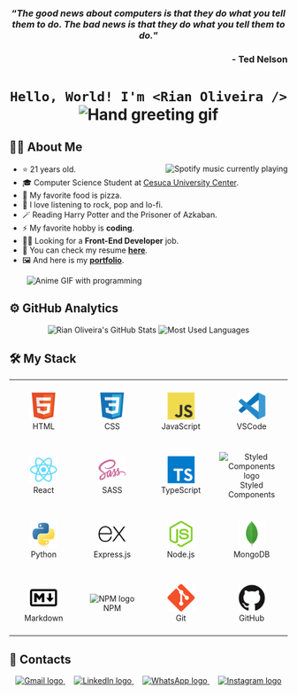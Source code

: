 <div align="center">
  <h3>
    <q><i>The good news about computers is that they do what you tell them to do. The bad news is that they do what you tell them to do.</i></q>
  </h3>
</div>

<div align="right">
  <h3>- Ted Nelson</h3>
</div>

<h1 align="center">
  <span><code>Hello, World! I'm &#60;Rian Oliveira /&#62;</code></span>
  <img src="https://raw.githubusercontent.com/kaueMarques/kaueMarques/master/hi.gif" alt="Hand greeting gif" width="30" />
</h1>

## 🙋‍♂️ About Me

<a href="https://github.com/kittinan/spotify-github-profile">
  <img align="right" src="https://spotify-github-profile.vercel.app/api/view?uid=riandias2016&cover_image=true&theme=default&bar_color_cover=true" alt="Spotify music currently playing" />
</a>

<ul>
  <li>⭐ 21 years old.</li>
  <li>🎓 Computer Science Student at <a href="https://www.cesuca.edu.br/" rel="external">Cesuca University Center</a>.</li>
  <li>🍕 My favorite food is pizza.</li>
  <li>🎵 I love listening to rock, pop and lo-fi.</li>
  <li>🪄 Reading Harry Potter and the Prisoner of Azkaban.</li>
  <li>⚡ My favorite hobby is <strong>coding</strong>.</li>
  <li>👨‍💻 Looking for a <strong>Front-End Developer</strong> job.</li>
  <li>📄 You can check my resume <a href="https://drive.google.com/file/d/1f8V9Z6VrjCl3WWdCtDJUVEIha6tZVYMf/view" rel="external"><strong>here</strong></a>.</li>
  <li>🖼️ And here is my <a href="https://riandeoliveira.github.io/portfolio" rel="external"><strong>portfolio</strong></a>.</li>
</ul>

&nbsp;&nbsp;&nbsp;&nbsp;&nbsp;&nbsp;&nbsp;&nbsp;<img alt="Anime GIF with programming" height="178" src="https://64.media.tumblr.com/ba8c705edd2bed0a28d9458811155d69/tumblr_onxkyoloha1w05w8zo1_500.gifv" width="286" />

## ⚙️ GitHub Analytics

<div align="center">
  <img alt="Rian Oliveira's GitHub Stats" height="180em" src="https://github-readme-stats.vercel.app/api?username=riandeoliveira&theme=github_dark&show_icons=true&border_color=4c8eda&bg_color=111113&border_radius=10&include_all_commits=true" />
  <img alt="Most Used Languages" height="180em" src="https://github-readme-stats.vercel.app/api/top-langs/?username=riandeoliveira&layout=compact&theme=github_dark&hide=html&langs_count=6&border_color=4c8eda&bg_color=111113&border_radius=10" />
</div>

## 🛠 My Stack

<table align="center">
  <tbody>
    <tr>
      <td align="center" height="110" width="140">
        <img alt="HTML5 logo" src="https://raw.githubusercontent.com/devicons/devicon/master/icons/html5/html5-original.svg" title="HTML5" width="50" />
        <br>
        <span>HTML</span>
      </td>
      <td align="center" height="110" width="140">
        <img alt="CSS3 logo" src="https://raw.githubusercontent.com/devicons/devicon/master/icons/css3/css3-original.svg" title="CSS3" width="50" />
        <br>
        <span>CSS</span>
      </td>
      <td align="center" height="110" width="140">
        <img alt="JavaScript logo" src="https://raw.githubusercontent.com/devicons/devicon/master/icons/javascript/javascript-original.svg" title="JavaScript" width="50" />
        <br>
        <span>JavaScript</span>
      </td>
      <td align="center" height="110" width="140">
        <img alt="VSCode logo" src="https://raw.githubusercontent.com/devicons/devicon/master/icons/vscode/vscode-original.svg" title="VSCode" width="50" />
        <br>
        <span>VSCode</span>
      </td>
    </tr>
    <tr>
      <td align="center" height="110" width="140">
        <img alt="React logo" src="https://raw.githubusercontent.com/devicons/devicon/master/icons/react/react-original.svg" title="React" width="50" />
        <br>
        <span>React</span>
      </td>
      <td align="center" height="110" width="140">
        <img alt="SASS logo" src="https://raw.githubusercontent.com/devicons/devicon/master/icons/sass/sass-original.svg" title="SASS" width="50" />
        <br>
        <span>SASS</span>
      </td>
      <td align="center" height="110" width="140">
        <img alt="TypeScript logo" src="https://raw.githubusercontent.com/devicons/devicon/master/icons/typescript/typescript-original.svg" title="TypeScript" width="50" />
        <br>
        <span>TypeScript</span>
      </td>
      <td align="center" height="110" width="140">
        <img alt="Styled Components logo" src="https://avatars.githubusercontent.com/u/20658825?s=200&v=4" title="Styled Components" width="50" />
        <br>
        <span>Styled Components</span>
      </td>
    </tr>
    <tr>
      <td align="center" height="110" width="140">
        <img alt="Python logo" src="https://raw.githubusercontent.com/devicons/devicon/master/icons/python/python-original.svg" title="Python" width="50" />
        <br>
        <span>Python</span>
      </td>
      <td align="center" height="110" width="140">
        <img alt="Express.js logo" src="https://raw.githubusercontent.com/devicons/devicon/master/icons/express/express-original.svg" title="Express.js" width="50" />
        <br>
        <span>Express.js</span>
      </td>
      <td align="center" height="110" width="140">
        <img alt="Node.js logo" src="https://raw.githubusercontent.com/devicons/devicon/master/icons/nodejs/nodejs-original.svg" title="Node.js" width="50" />
        <br>
        <span>Node.js</span>
      </td>
      <td align="center" height="110" width="140">
        <img alt="MongoDB logo" src="https://raw.githubusercontent.com/devicons/devicon/master/icons/mongodb/mongodb-original.svg" title="MongoDB" width="50" />
        <br>
        <span>MongoDB</span>
      </td>
    </tr>
    <tr>
      <td align="center" height="110" width="140">
        <img alt="Markdown logo" src="https://raw.githubusercontent.com/devicons/devicon/master/icons/markdown/markdown-original.svg" title="Markdown" width="50" />
        <br>
        <span>Markdown</span>
      </td>
      <td align="center" height="110" width="140">
        <img alt="NPM logo" src="https://juststickers.in/wp-content/uploads/2014/07/NPM.png" title="NPM" width="50" />
        <br>
        <span>NPM</span>
      </td>
      <td align="center" height="110" width="140">
        <img alt="Git logo" src="https://raw.githubusercontent.com/devicons/devicon/master/icons/git/git-original.svg" title="Git" width="50" />
        <br>
        <span>Git</span>
      </td>
      <td align="center" height="110" width="140">
        <img alt="GitHub logo" src="https://raw.githubusercontent.com/devicons/devicon/master/icons/github/github-original.svg" title="GitHub" width="50" />
        <br>
        <span>GitHub</span>
      </td>
    </tr>
  </tbody>
</table>

<h2>📱 Contacts</h2>

<div align="center">
  <a href="mailto:riandiasdeoliveira2001@gmail.com" rel="external" title="Gmail">
    <img alt="Gmail logo" src="https://camo.githubusercontent.com/4a3dd8d10a27c272fd04b2ce8ed1a130606f95ea6a76b5e19ce8b642faa18c27/68747470733a2f2f6564656e742e6769746875622e696f2f537570657254696e7949636f6e732f696d616765732f7376672f676d61696c2e737667" title="Gmail" width="50" />
  </a>
  &nbsp;
  &nbsp;
  <a href="https://www.linkedin.com/in/riandeoliveira/" rel="external" title="LinkedIn">
    <img alt="LinkedIn logo" src="https://camo.githubusercontent.com/c8a9c5b414cd812ad6a97a46c29af67239ddaeae08c41724ff7d945fb4c047e5/68747470733a2f2f6564656e742e6769746875622e696f2f537570657254696e7949636f6e732f696d616765732f7376672f6c696e6b6564696e2e737667" title="LinkedIn" width="50" />
  </a>
  &nbsp;
  &nbsp;
  <a href="https://wa.me/5551991852873" rel="external" title="WhatsApp">
    <img alt="WhatsApp logo" src="https://camo.githubusercontent.com/945d32cdd8d51fe844ca8b2976914ae8786586607aee1cba24d7318e24b30411/68747470733a2f2f6564656e742e6769746875622e696f2f537570657254696e7949636f6e732f696d616765732f7376672f77686174736170702e737667" title="WhatsApp" width="50" />
  </a>
  &nbsp;
  &nbsp;
  <a href="https://www.instagram.com/rian.deoliveira/" rel="external" title="Instagram">
    <img alt="Instagram logo" src="https://camo.githubusercontent.com/c9dacf0f25a1489fdbc6c0d2b41cda58b77fa210a13a886d6f99e027adfbd358/68747470733a2f2f6564656e742e6769746875622e696f2f537570657254696e7949636f6e732f696d616765732f7376672f696e7374616772616d2e737667" title="Instagram" width="50" />
  </a>
</div>
